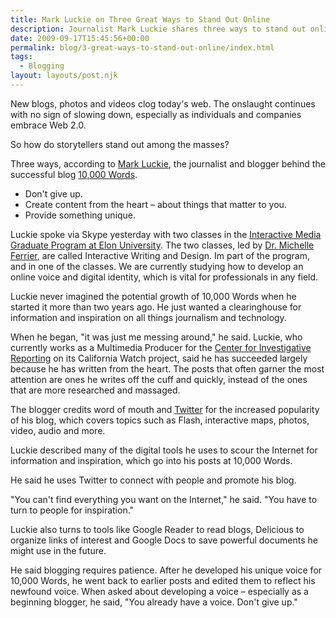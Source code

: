 ```yaml
---
title: Mark Luckie on Three Great Ways to Stand Out Online
description: Journalist Mark Luckie shares three ways to stand out online.
date: 2009-09-17T15:45:56+00:00
permalink: blog/3-great-ways-to-stand-out-online/index.html
tags:
  - Blogging
layout: layouts/post.njk
---
```


New blogs, photos and videos clog today's web. The onslaught continues with no sign of slowing down, especially as individuals and companies embrace Web 2.0.

So how do storytellers stand out among the masses?

Three ways, according to [Mark Luckie](http://www.getluckie.net/), the journalist and blogger behind the successful blog [10,000 Words](http://10000words.net/).

- Don't give up.
- Create content from the heart – about things that matter to you.
- Provide something unique.

Luckie spoke via Skype yesterday with two classes in the [Interactive Media Graduate Program at Elon University](http://www.elon.edu/e-web/academics/communications/interactive_media/). The two classes, led by [Dr. Michelle Ferrier](http://www.linkedin.com/pub/michelle-ferrier/4/238/b18), are called Interactive Writing and Design. Im part of the program, and in one of the classes. We are currently studying how to develop an online voice and digital identity, which is vital for professionals in any field.

Luckie never imagined the potential growth of 10,000 Words when he started it more than two years ago. He just wanted a clearinghouse for information and inspiration on all things journalism and technology.

When he began, "it was just me messing around," he said. Luckie, who currently works as a Multimedia Producer for the [Center for Investigative Reporting](http://centerforinvestigativereporting.org/) on its California Watch project, said he has succeeded largely because he has written from the heart. The posts that often garner the most attention are ones he writes off the cuff and quickly, instead of the ones that are more researched and massaged.

The blogger credits word of mouth and [Twitter](http://twitter.com/10000Words) for the increased popularity of his blog, which covers topics such as Flash, interactive maps, photos, video, audio and more.

Luckie described many of the digital tools he uses to scour the Internet for information and inspiration, which go into his posts at 10,000 Words.

He said he uses Twitter to connect with people and promote his blog.

"You can't find everything you want on the Internet," he said. "You have to turn to people for inspiration."

Luckie also turns to tools like Google Reader to read blogs, Delicious to organize links of interest and Google Docs to save powerful documents he might use in the future.

He said blogging requires patience. After he developed his unique voice for 10,000 Words, he went back to earlier posts and edited them to reflect his newfound voice. When asked about developing a voice – especially as a beginning blogger, he said, "You already have a voice. Don't give up."
